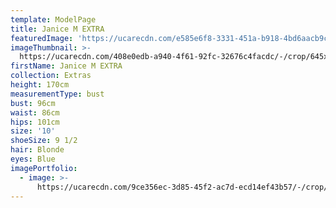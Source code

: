 ```yaml
---
template: ModelPage
title: Janice M EXTRA
featuredImage: 'https://ucarecdn.com/e585e6f8-3331-451a-b918-4bd6aacb9cdb/'
imageThumbnail: >-
  https://ucarecdn.com/408e0edb-a940-4f61-92fc-32676c4facdc/-/crop/645x1007/180,177/-/preview/
firstName: Janice M EXTRA
collection: Extras
height: 170cm
measurementType: bust
bust: 96cm
waist: 86cm
hips: 101cm
size: '10'
shoeSize: 9 1/2
hair: Blonde
eyes: Blue
imagePortfolio:
  - image: >-
      https://ucarecdn.com/9ce356ec-3d85-45f2-ac7d-ecd14ef43b57/-/crop/609x1019/222,228/-/preview/
---
```


